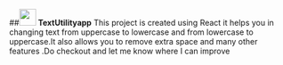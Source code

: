 ##<img src="https://encrypted-tbn0.gstatic.com/images?q=tbn:ANd9GcSUcwopd79d3nGgo8QE4rFl34IuY_ryWMsEaQ&usqp=CAU" height="30" width="30"> **TextUtilityapp**
This project is created using React it helps you in changing text from uppercase to lowercase and from lowercase to uppercase.It also allows you to remove extra space and many other features .Do checkout and let me know where I can improve
